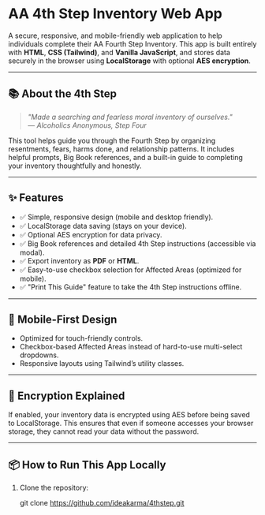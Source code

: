 # AA 4th Step Inventory Web App

A secure, responsive, and mobile-friendly web application to help individuals complete their AA Fourth Step Inventory. This app is built entirely with **HTML**, **CSS (Tailwind)**, and **Vanilla JavaScript**, and stores data securely in the browser using **LocalStorage** with optional **AES encryption**.

---

## 📚 **About the 4th Step**

> *"Made a searching and fearless moral inventory of ourselves."*  
> — *Alcoholics Anonymous, Step Four*

This tool helps guide you through the Fourth Step by organizing resentments, fears, harms done, and relationship patterns. It includes helpful prompts, Big Book references, and a built-in guide to completing your inventory thoughtfully and honestly.

---

## ✨ **Features**

- ✅ Simple, responsive design (mobile and desktop friendly).
- ✅ LocalStorage data saving (stays on your device).
- ✅ Optional AES encryption for data privacy.
- ✅ Big Book references and detailed 4th Step instructions (accessible via modal).
- ✅ Export inventory as **PDF** or **HTML**.
- ✅ Easy-to-use checkbox selection for Affected Areas (optimized for mobile).
- ✅ "Print This Guide" feature to take the 4th Step instructions offline.

---

## 📱 **Mobile-First Design**

- Optimized for touch-friendly controls.
- Checkbox-based Affected Areas instead of hard-to-use multi-select dropdowns.
- Responsive layouts using Tailwind’s utility classes.

---

## 🔐 **Encryption Explained**

If enabled, your inventory data is encrypted using AES before being saved to LocalStorage. This ensures that even if someone accesses your browser storage, they cannot read your data without the password.

---

## 📦 **How to Run This App Locally**

1. Clone the repository:
   
   git clone https://github.com/ideakarma/4thstep.git
